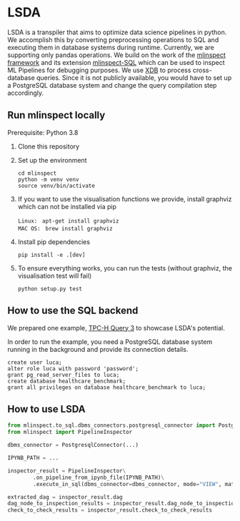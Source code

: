 LSDA
================================
LSDA is a transpiler that aims to optimize data science pipelines in python. We accomplish this by converting preprocessing operations to SQL and executing them in database systems during runtime. Currently, we are supporting only pandas operations.
We build on the work of the [mlinspect framework](https://github.com/stefan-grafberger/mlinspect) and its extension [mlinspect-SQL](https://gitlab.db.in.tum.de/ge69xap/mlinspect) which can be used to inspect ML Pipelines for debugging purposes. 
We use [XDB](https://dl.acm.org/doi/10.14778/3611540.3611625) to process cross-database queries. Since it is not publicly available, you would have to set up a PostgreSQL database system and change the query compilation step accordingly.


## Run mlinspect locally

Prerequisite: Python 3.8

1. Clone this repository
2. Set up the environment

	`cd mlinspect` <br>
	`python -m venv venv` <br>
	`source venv/bin/activate` <br>

3. If you want to use the visualisation functions we provide, install graphviz which can not be installed via pip

    `Linux: ` `apt-get install graphviz` <br>
    `MAC OS: ` `brew install graphviz` <br>
	
4. Install pip dependencies 

    `pip install -e .[dev]` <br>

5. To ensure everything works, you can run the tests (without graphviz, the visualisation test will fail)

    `python setup.py test` <br>
    

## How to use the SQL backend
We prepared one example, [TPC-H Query 3](example_to_sql/MeinBeispielMitDerNeuenDB-Query3.ipynb) to showcase LSDA's potential.

In order to run the example, you need a PostgreSQL database system running in the background and provide its connection details.

	create user luca;
	alter role luca with password 'password';
	grant pg_read_server_files to luca;
	create database healthcare_benchmark;
	grant all privileges on database healthcare_benchmark to luca;


## How to use LSDA

```python
from mlinspect.to_sql.dbms_connectors.postgresql_connector import PostgresqlConnector
from mlinspect import PipelineInspector

dbms_connector = PostgresqlConnector(...)

IPYNB_PATH = ...

inspector_result = PipelineInspector\
        .on_pipeline_from_ipynb_file(IPYNB_PATH)\
        .execute_in_sql(dbms_connector=dbms_connector, mode="VIEW", materialize=True)

extracted_dag = inspector_result.dag
dag_node_to_inspection_results = inspector_result.dag_node_to_inspection_results
check_to_check_results = inspector_result.check_to_check_results
```
